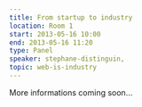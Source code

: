 ```yaml
---
title: From startup to industry
location: Room 1
start: 2013-05-16 10:00
end: 2013-05-16 11:20
type: Panel
speaker: stephane-distinguin,
topic: web-is-industry
---
```


More informations coming soon...